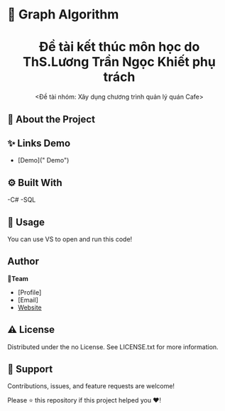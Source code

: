 # 📃 Graph Algorithm

<h1 align="center">Đề tài kết thúc môn học do ThS.Lương Trần Ngọc Khiết phụ trách</h1> 

<p align="center"><Đề tài nhóm: Xây dụng chương trình quản lý quán Cafe></p>

## :star2: About the Project

<!-- Screenshots -->

## ✨ Links Demo
  
- [Demo](" <Demo> Demo")
## :gear: Built With

-C#
-SQL
## 🚀 Usage
  You can use VS to open and run this code!
## Author

👤**Team**

- [Profile]
- [Email]
- [Website](/ "Welcome")

## :warning: License

Distributed under the no License. See LICENSE.txt for more information.

## 🤝 Support

Contributions, issues, and feature requests are welcome!

Please ⭐️ this repository if this project helped you ❤️!

